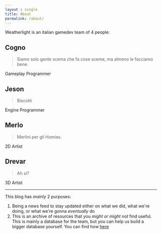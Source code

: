 ```yaml
---
layout : single
title: About
permalink: /about/
---
```


Weatherlight is an italian gamedev team of 4 people:

## Cogno

> Siamo solo gente scema che fa cose sceme, ma almeno le facciamo bene.

Gameplay Programmer

## Jeson

> Biscotti

Engine Programmer

## Merlo

> Merlini per gli Homies.

2D Artist

## Drevar

> Ah si?

3D Artist

---

This blog has *mainly* 2 purposes:

1. Being a news feed to stay updated either on what we did, what we're doing, or what we're gonna *eventually* do
2. This is an archive of resources that you *might or might not* find useful. This is mainly a database for the team, but you can help us build a bigger database yourself. You can find how [here](/how-to-contribute/)
